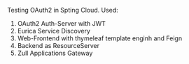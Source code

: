 Testing OAuth2 in Spting Cloud.
Used:
1. OAuth2 Auth-Server with JWT
2. Eurica Service Discovery
3. Web-Frontend with thymeleaf template enginh and Feign
4. Backend as ResourceServer
5. Zull Applications Gateway

